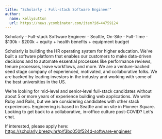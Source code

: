 ```yaml
---
title: "Scholarly : Full-stack Software Engineer"
author:
  name: kellysutton
  url: https://news.ycombinator.com/item?id=44759124
---
```


<JobNavigation />

Scholarly - Full-stack Software Engineer - Seattle, On-Site - Full-Time - $130k - $200k + equity + health benefits + equipment budget

Scholarly is building the HR operating system for higher education. We&#x27;ve built a software platform that enables our customers to make data-driven decisions and to automate essential processes like performance reviews, tenure processes, leave workflows, and more. We are a venture-backed seed stage company of experienced, motivated, and collaborative folks. We are backed by leading investors in the industry and working with some of the best universities in the US.

We&#x27;re looking for mid-level and senior-level full-stack candidates without about 5 or more years of experience building web applications. We write Ruby and Rails, but we are considering candidates with other stack experiences. Engineering is based in Seattle and on site in Pioneer Square. Looking to get back to a collaborative, in-office culture post-COVID? Let&#x27;s chat.

If interested, please apply here: <a href="https:&#x2F;&#x2F;scholarly.breezy.hr&#x2F;p&#x2F;f3bc050f524d-software-engineer" rel="nofollow">https:&#x2F;&#x2F;scholarly.breezy.hr&#x2F;p&#x2F;f3bc050f524d-software-engineer</a>
<JobApplication />
